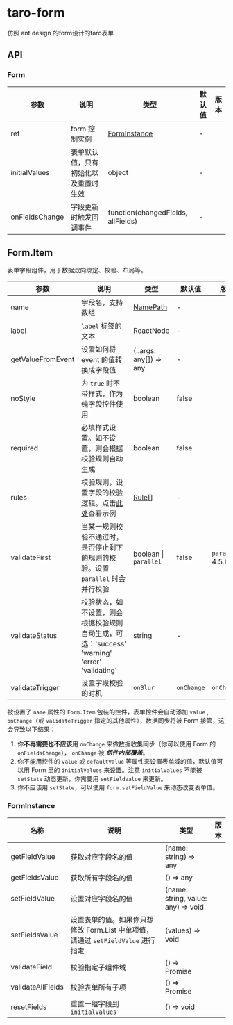 # taro-form
仿照 ant design 的form设计的taro表单

## API

### Form

| 参数 | 说明 | 类型 | 默认值 | 版本 |
| --- | --- | --- | --- | --- |
| ref | form 控制实例 | [FormInstance](#FormInstance) | - |  |
| initialValues | 表单默认值，只有初始化以及重置时生效 | object | - |  |
| onFieldsChange | 字段更新时触发回调事件 | function(changedFields, allFields) | - |  |

## Form.Item

表单字段组件，用于数据双向绑定、校验、布局等。

| 参数 | 说明 | 类型 | 默认值 | 版本 |
| --- | --- | --- | --- | --- |
| name | 字段名，支持数组 | [NamePath](#NamePath) | - |  |
| label | `label` 标签的文本 | ReactNode | - |  |
| getValueFromEvent | 设置如何将 event 的值转换成字段值 | (..args: any\[]) => any | - |  |
| noStyle | 为 `true` 时不带样式，作为纯字段控件使用 | boolean | false |  |
| required | 必填样式设置。如不设置，则会根据校验规则自动生成 | boolean | false |  |
| rules | 校验规则，设置字段的校验逻辑。点击[此处](#components-form-demo-basic)查看示例 | [Rule](#Rule)\[] | - |  |
| validateFirst | 当某一规则校验不通过时，是否停止剩下的规则的校验。设置 `parallel` 时会并行校验 | boolean \| `parallel` | false | `parallel`: 4.5.0 |
| validateStatus | 校验状态，如不设置，则会根据校验规则自动生成，可选：'success' 'warning' 'error' 'validating' | string | - |  |
| validateTrigger | 设置字段校验的时机 | `onBlur` | `onChange` | `onChange` |  |

被设置了 `name` 属性的 `Form.Item` 包装的控件，表单控件会自动添加 `value` , `onChange`（或 `validateTrigger` 指定的其他属性），数据同步将被 Form 接管，这会导致以下结果：

1. 你**不再需要也不应该**用 `onChange` 来做数据收集同步（你可以使用 Form 的 `onFieldsChange`）， `onChange` 被 ***组件内部覆盖***。
2. 你不能用控件的 `value` 或 `defaultValue` 等属性来设置表单域的值，默认值可以用 Form 里的 `initialValues` 来设置。注意 `initialValues` 不能被 `setState` 动态更新，你需要用 `setFieldValue` 来更新。
3. 你不应该用 `setState`，可以使用 `form.setFieldValue` 来动态改变表单值。

### FormInstance

| 名称 | 说明 | 类型 | 版本 |
| --- | --- | --- | --- |
| getFieldValue | 获取对应字段名的值 | (name: string) => any |  |
| getFieldsValue | 获取所有字段名的值 | () => any |  |
| setFieldValue | 设置对应字段名的值 | (name: string, value: any) => void | |
| setFieldsValue | 设置表单的值。如果你只想修改 Form.List 中单项值，请通过 `setFieldValue` 进行指定 | (values) => void |  |
| validateField | 校验指定子组件域 | () => Promise |  |
| validateAllFields | 校验表单所有子项 | () => Promise |  |
| resetFields | 重置一组字段到 `initialValues` | () => void |  |
